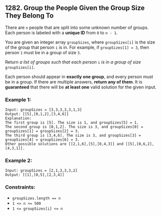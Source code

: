 ## 1282. Group the People Given the Group Size They Belong To

There are ```n``` people that are split into some unknown number of groups. Each person is labeled with a **unique ID** from ```0``` to ```n - 1```.

You are given an integer array ```groupSizes```, where ```groupSizes[i]``` is the size of the group that person ```i``` is in. For example, if ```groupSizes[1] = 3```, then person ```1``` must be in a group of size ```3```.

Return *a list of groups such that each person* ```i``` *is in a group of size* ```groupSizes[i]```.

Each person should appear in **exactly one group**, and every person must be in a group. If there are multiple answers, **return any of them**. It is **guaranteed** that there will be **at least one** valid solution for the given input.

### Example 1:
```
Input: groupSizes = [3,3,3,3,3,1,3]
Output: [[5],[0,1,2],[3,4,6]]
Explanation:
The first group is [5]. The size is 1, and groupSizes[5] = 1.
The second group is [0,1,2]. The size is 3, and groupSizes[0] = groupSizes[1] = groupSizes[2] = 3.
The third group is [3,4,6]. The size is 3, and groupSizes[3] = groupSizes[4] = groupSizes[6] = 3.
Other possible solutions are [[2,1,6],[5],[0,4,3]] and [[5],[0,6,2],[4,3,1]].
```
### Example 2:
```
Input: groupSizes = [2,1,3,3,3,2]
Output: [[1],[0,5],[2,3,4]]
```

### Constraints:

* ```groupSizes.length == n```
* ```1 <= n <= 500```
* ```1 <= groupSizes[i] <= n```